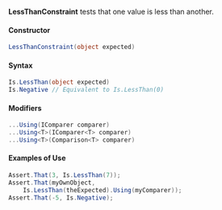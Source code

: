 **LessThanConstraint** tests that one value is less than another.

<h4>Constructor</h4>

```C#
LessThanConstraint(object expected)
```

<h4>Syntax</h4>

```C#
Is.LessThan(object expected)
Is.Negative // Equivalent to Is.LessThan(0)
```

<h4>Modifiers</h4>

```C#
...Using(IComparer comparer)
...Using<T>(IComparer<T> comparer)
...Using<T>(Comparison<T> comparer)
```

<h4>Examples of Use</h4>

```C#
Assert.That(3, Is.LessThan(7));
Assert.That(myOwnObject, 
    Is.LessThan(theExpected).Using(myComparer));
Assert.That(-5, Is.Negative);
```

